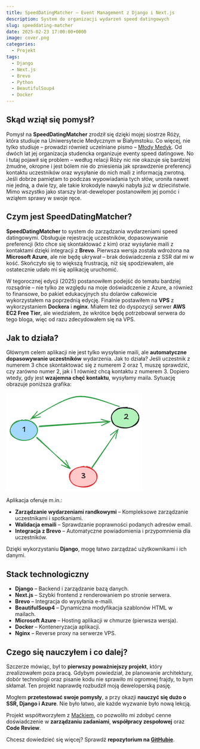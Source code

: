 ```yaml
---
title: SpeedDatingMatcher – Event Management z Django i Next.js
description: System do organizacji wydarzeń speed datingowych
slug: speeddating-matcher
date: 2025-02-23 17:00:00+0000
image: cover.png
categories:
  - Projekt
tags:
  - Django
  - Next.js
  - Brevo
  - Python
  - BeautifulSoup4
  - Docker
---
```


## Skąd wziął się pomysł?
Pomysł na **SpeedDatingMatcher** zrodził się dzięki mojej siostrze Róży, która studiuje na Uniwersytecie Medycznym w Białymstoku. Co więcej, nie tylko studiuje – prowadzi również uczelniane pismo – [Młody Medyk](https://www.instagram.com/mlodymedyk_/). Od dwóch lat jej organizacja studencka organizuje eventy speed datingowe. No i tutaj pojawił się problem – według relacji Róży nic nie okazuje się bardziej żmudne, okropne i jest bólem nie do zniesienia jak sprawdzenie preferencji kontaktu uczestników oraz wysyłanie do nich maili z informacją zwrotną. Jeśli dobrze pamiętam to podczas wypowiadania tych słów, uroniła nawet nie jedną, a dwie łzy, ale takie krokodyle nawyki nabyła już w dzieciństwie. Mimo wszystko jako starszy brat-deweloper postanowiłem jej pomóc i wziąłem sprawy w swoje ręce.
## Czym jest SpeedDatingMatcher?

**SpeedDatingMatcher** to system do zarządzania wydarzeniami speed datingowymi. Obsługuje rejestrację uczestników, dopasowywanie preferencji (kto chce się skontaktować z kim) oraz wysyłanie maili z kontaktami dzięki integracji z **Brevo**. Pierwsza wersja została wdrożona na **Microsoft Azure**, ale nie będę ukrywał – brak doświadczenia z SSR dał mi w kość. Skończyło się to większą frustracją, niż się spodziewałem, ale ostatecznie udało mi się aplikację uruchomić.

W tegorocznej edycji (2025) postanowiłem podejść do tematu bardziej rozsądnie – nie tylko ze względu na moje doświadczenie z Azure, a również to finansowe, bo pakiet edukacyjnych stu dolarów całkowicie wykorzystałem na poprzednią edycję. Finalnie postawiłem na **VPS** z wykorzystaniem **Dockera** i **nginx**. Miałem też do dyspozycji serwer **AWS EC2 Free Tier**, ale wiedziałem, że wkrótce będę potrzebował serwera do tego bloga, więc od razu zdecydowałem się na VPS.

## Jak to działa?
Głównym celem aplikacji nie jest tylko wysyłanie maili, ale **automatyczne dopasowywanie uczestników** wydarzenia. Jak to działa?
Jeśli uczestnik z numerem 3 chce skontaktować się z numerem 2 oraz 1, muszę sprawdzić, czy zarówno numer 2, jak i 1 również chcą kontaktu z numerem 3. Dopiero wtedy, gdy jest **wzajemna chęć kontaktu**, wysyłamy maila. Sytuację obrazuje poniższa grafika:

![Graf przedstawiający dopasowanie preferencji](persons_preferences.png)


Aplikacja oferuje m.in.:
- **Zarządzanie wydarzeniami randkowymi** – Kompleksowe zarządzanie uczestnikami i spotkaniami.
- **Walidacja emaili** – Sprawdzanie poprawności podanych adresów email.
- **Integracja z Brevo** – Automatyczne powiadomienia i przypomnienia dla uczestników.

Dzięki wykorzystaniu **Django**, mogę łatwo zarządzać użytkownikami i ich danymi.

## Stack technologiczny
- **Django** – Backend i zarządzanie bazą danych.
- **Next.js** – Szybki frontend z renderowaniem po stronie serwera.
- **Brevo** – Integracja do wysyłania e-maili.
- **BeautifulSoup4** – Dynamiczna modyfikacja szablonów HTML w mailach.
- **Microsoft Azure** – Hosting aplikacji w chmurze (pierwsza wersja).
- **Docker** – Konteneryzacja aplikacji.
- **Nginx** – Reverse proxy na serwerze VPS.

## Czego się nauczyłem i co dalej?
Szczerze mówiąc, był to **pierwszy poważniejszy projekt**, który zrealizowałem poza pracą. Gdybym powiedział, że planowanie architektury, dobór technologii oraz pisanie kodu nie sprawiło mi ogromnej frajdy, to bym skłamał. Ten projekt naprawdę rozbudził moją deweloperską pasję.

Mogłem **przetestować swoje pomysły**, a przy okazji **nauczyć się dużo o SSR, Django i Azure**. Nie było łatwo, ale każde wyzwanie było nową lekcją.

Projekt współtworzyłem z [Maćkiem](https://www.linkedin.com/in/maciej-korsakowski-a65b0226a/), co pozwoliło mi zdobyć cenne doświadczenie w **zarządzaniu zadaniami**, **współpracy zespołowej** oraz **Code Review**.

Chcesz dowiedzieć się więcej? Sprawdź **repozytorium na [GitHubie](https://github.com/benhus8/SpeedDatingMatcher)**.